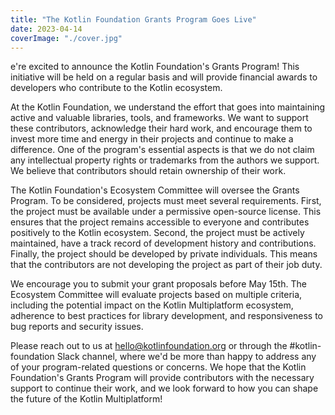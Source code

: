```yaml
---
title: "The Kotlin Foundation Grants Program Goes Live"
date: 2023-04-14
coverImage: "./cover.jpg"
---
```


e're excited to announce the Kotlin Foundation's Grants Program! This initiative will be held on a regular basis and will provide financial awards to developers who contribute to the Kotlin ecosystem.

At the Kotlin Foundation, we understand the effort that goes into maintaining active and valuable libraries, tools, and frameworks. We want to support these contributors, acknowledge their hard work, and encourage them to invest more time and energy in their projects and continue to make a difference. One of the program's essential aspects is that we do not claim any intellectual property rights or trademarks from the authors we support. We believe that contributors should retain ownership of their work.

The Kotlin Foundation's Ecosystem Committee will oversee the Grants Program. To be considered, projects must meet several requirements. First, the project must be available under a permissive open-source license. This ensures that the project remains accessible to everyone and contributes positively to the Kotlin ecosystem. Second, the project must be actively maintained, have a track record of development history and contributions. Finally, the project should be developed by private individuals. This means that the contributors are not developing the project as part of their job duty.

We encourage you to submit your grant proposals before May 15th. The Ecosystem Committee will evaluate projects based on multiple criteria, including the potential impact on the Kotlin Multiplatform ecosystem, adherence to best practices for library development, and responsiveness to bug reports and security issues.

Please reach out to us at [hello@kotlinfoundation.org](mailto:hello@kotlinfoundation.org) or through the #kotlin-foundation Slack channel, where we'd be more than happy to address any of your program-related questions or concerns. We hope that the Kotlin Foundation's Grants Program will provide contributors with the necessary support to continue their work, and we look forward to how you can shape the future of the Kotlin Multiplatform!
